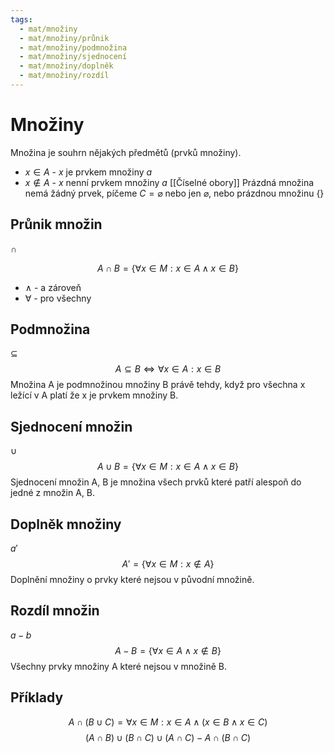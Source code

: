 ```yaml
---
tags:
  - mat/množiny
  - mat/množiny/průnik
  - mat/množiny/podmnožina
  - mat/množiny/sjednocení
  - mat/množiny/doplněk
  - mat/množiny/rozdíl
---
```

# Množiny
Množina je souhrn nějakých předmětů (prvků množiny).
- $x \in A$ - $x$ je prvkem množiny $a$
- $x \notin A$ - $x$ nenní prvkem množiny $a$
[[Číselné obory]]
Prázdná množina nemá žádný prvek, píčeme $C = \varnothing$ nebo jen $\varnothing$, nebo prázdnou množinu $\{\}$

## Průnik množin
$\cap$

$$
A \cap B = \{\forall x \in M : x \in A \wedge x \in B\}
$$
- $\wedge$ - a zároveň
- $\forall$ - pro všechny

## Podmnožina
$\subseteq$
$$
A \subseteq B \Leftrightarrow \forall x \in A : x \in B
$$
Množina A je podmnožinou množiny B právě tehdy, když pro všechna x ležící v A platí že x je prvkem množiny B.

## Sjednocení množin
$\cup$
$$
A \cup B = \{\forall x \in M: x \in A \wedge x \in B\}
$$
Sjednocení množin A, B je množina všech prvků které patří alespoň do jedné z množin A, B.
## Doplněk množiny
$a'$
$$
A' = \{ \forall x \in M: x \notin A \}
$$
Doplnění množiny o prvky které nejsou v původní množině.
## Rozdíl množin
$a-b$
$$
A-B = \{ \forall x \in A \wedge x \notin B\}
$$
Všechny prvky množiny A které nejsou v množině B.

## Příklady
$$
A \cap (B \cup C) = { \forall x \in M : x \in A \wedge (x \in B \wedge x \in C)}
$$
$$
(A \cap B) \cup (B \cap C) \cup (A \cap C) - A \cap (B \cap C)
$$